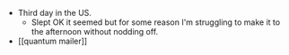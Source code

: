 - Third day in the US.
  - Slept OK it seemed but for some reason I'm struggling to make it to the afternoon without nodding off.
- [[quantum mailer]]
